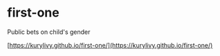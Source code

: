 # first-one
Public bets on child's gender

[https://kurylivy.github.io/first-one/](https://kurylivy.github.io/first-one/)
